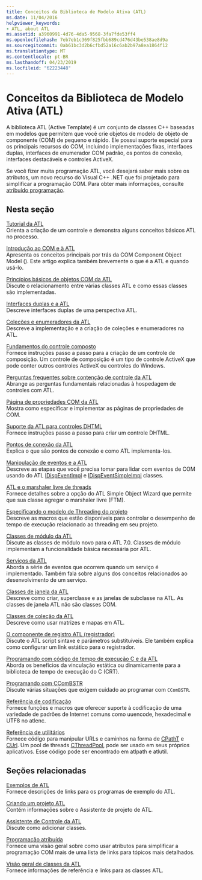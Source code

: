 ```yaml
---
title: Conceitos da Biblioteca de Modelo Ativa (ATL)
ms.date: 11/04/2016
helpviewer_keywords:
- ATL, about ATL
ms.assetid: a3960991-4d76-4da5-9568-3fa7fde53ff4
ms.openlocfilehash: 7eb7eb1c369f825fbb689cd476d43be538ae8d9a
ms.sourcegitcommit: 0ab61bc3d2b6cfbd52a16c6ab2b97a8ea1864f12
ms.translationtype: MT
ms.contentlocale: pt-BR
ms.lasthandoff: 04/23/2019
ms.locfileid: "62223448"
---
```

# <a name="active-template-library-atl-concepts"></a>Conceitos da Biblioteca de Modelo Ativa (ATL)

A biblioteca ATL (Active Template) é um conjunto de classes C++ baseadas em modelos que permitem que você crie objetos de modelo de objeto de componente (COM) de pequeno e rápido. Ele possui suporte especial para os principais recursos do COM, incluindo implementações fixas, interfaces duplas, interfaces de enumerador COM padrão, os pontos de conexão, interfaces destacáveis e controles ActiveX.

Se você fizer muita programação ATL, você desejará saber mais sobre os atributos, um novo recurso do Visual C++ .NET que foi projetado para simplificar a programação COM. Para obter mais informações, consulte [atribuído programação](../windows/attributed-programming-concepts.md).

## <a name="in-this-section"></a>Nesta seção

[Tutorial da ATL](../atl/active-template-library-atl-tutorial.md)<br/>
Orienta a criação de um controle e demonstra alguns conceitos básicos ATL no processo.

[Introdução ao COM e à ATL](../atl/introduction-to-com-and-atl.md)<br/>
Apresenta os conceitos principais por trás da COM Component Object Model (). Este artigo explica também brevemente o que é a ATL e quando usá-lo.

[Princípios básicos de objetos COM da ATL](../atl/fundamentals-of-atl-com-objects.md)<br/>
Discute o relacionamento entre várias classes ATL e como essas classes são implementadas.

[Interfaces duplas e a ATL](../atl/dual-interfaces-and-atl.md)<br/>
Descreve interfaces duplas de uma perspectiva ATL.

[Coleções e enumeradores da ATL](../atl/atl-collections-and-enumerators.md)<br/>
Descreve a implementação e a criação de coleções e enumeradores na ATL.

[Fundamentos do controle composto](../atl/atl-composite-control-fundamentals.md)<br/>
Fornece instruções passo a passo para a criação de um controle de composição. Um controle de composição é um tipo de controle ActiveX que pode conter outros controles ActiveX ou controles do Windows.

[Perguntas frequentes sobre contenção de controle da ATL](../atl/atl-control-containment-faq.md)<br/>
Abrange as perguntas fundamentais relacionadas à hospedagem de controles com ATL.

[Página de propriedades COM da ATL](../atl/atl-com-property-pages.md)<br/>
Mostra como especificar e implementar as páginas de propriedades de COM.

[Suporte da ATL para controles DHTML](../atl/atl-support-for-dhtml-controls.md)<br/>
Fornece instruções passo a passo para criar um controle DHTML.

[Pontos de conexão da ATL](../atl/atl-connection-points.md)<br/>
Explica o que são pontos de conexão e como ATL implementa-los.

[Manipulação de eventos e a ATL](../atl/event-handling-and-atl.md)<br/>
Descreve as etapas que você precisa tomar para lidar com eventos de COM usando do ATL [IDispEventImpl](../atl/reference/idispeventimpl-class.md) e [IDispEventSimpleImpl](../atl/reference/idispeventsimpleimpl-class.md) classes.

[ATL e o marshaler livre de threads](../atl/atl-and-the-free-threaded-marshaler.md)<br/>
Fornece detalhes sobre a opção do ATL Simple Object Wizard que permite que sua classe agregar o marshaler livre (FTM).

[Especificando o modelo de Threading do projeto](../atl/specifying-the-threading-model-for-a-project-atl.md)<br/>
Descreve as macros que estão disponíveis para controlar o desempenho de tempo de execução relacionado ao threading em seu projeto.

[Classes de módulo da ATL](../atl/atl-module-classes.md)<br/>
Discute as classes de módulo novo para o ATL 7.0. Classes de módulo implementam a funcionalidade básica necessária por ATL.

[Serviços da ATL](../atl/atl-services.md)<br/>
Aborda a série de eventos que ocorrem quando um serviço é implementado. Também fala sobre alguns dos conceitos relacionados ao desenvolvimento de um serviço.

[Classes de janela da ATL](../atl/atl-window-classes.md)<br/>
Descreve como criar, superclasse e as janelas de subclasse na ATL. As classes de janela ATL não são classes COM.

[Classes de coleção da ATL](../atl/atl-collection-classes.md)<br/>
Descreve como usar matrizes e mapas em ATL.

[O componente de registro ATL (registrador)](../atl/atl-registry-component-registrar.md)<br/>
Discute o ATL script sintaxe e parâmetros substituíveis. Ele também explica como configurar um link estático para o registrador.

[Programando com código de tempo de execução C e da ATL](../atl/programming-with-atl-and-c-run-time-code.md)<br/>
Aborda os benefícios da vinculação estática ou dinamicamente para a biblioteca de tempo de execução do C (CRT).

[Programando com CComBSTR](../atl/programming-with-ccombstr-atl.md)<br/>
Discute várias situações que exigem cuidado ao programar com `CComBSTR`.

[Referência de codificação](../atl/atl-encoding-reference.md)<br/>
Fornece funções e macros que oferecer suporte à codificação de uma variedade de padrões de Internet comuns como uuencode, hexadecimal e UTF8 no atlenc.

[Referência de utilitários](../atl/atl-utilities-reference.md)<br/>
Fornece código para manipular URLs e caminhos na forma de [CPathT](../atl/reference/cpatht-class.md) e [CUrl](../atl/reference/curl-class.md). Um pool de threads [CThreadPool](../atl/reference/cthreadpool-class.md), pode ser usado em seus próprios aplicativos. Esse código pode ser encontrado em atlpath e atlutil.

## <a name="related-sections"></a>Seções relacionadas

[Exemplos de ATL](../overview/visual-cpp-samples.md)<br/>
Fornece descrições de links para os programas de exemplo do ATL.

[Criando um projeto ATL](../atl/reference/creating-an-atl-project.md)<br/>
Contém informações sobre o Assistente de projeto de ATL.

[Assistente de Controle da ATL](../atl/reference/atl-control-wizard.md)<br/>
Discute como adicionar classes.

[Programação atribuída](../windows/attributed-programming-concepts.md)<br/>
Fornece uma visão geral sobre como usar atributos para simplificar a programação COM mais de uma lista de links para tópicos mais detalhados.

[Visão geral de classes da ATL](../atl/atl-class-overview.md)<br/>
Fornece informações de referência e links para as classes ATL.

